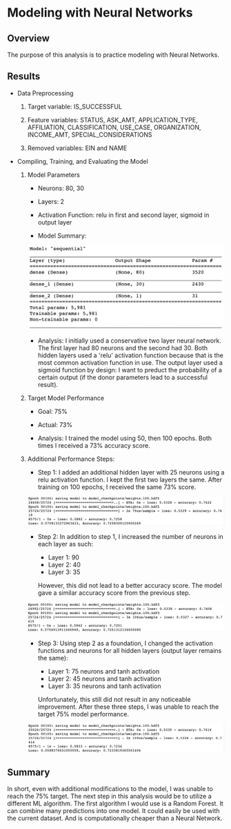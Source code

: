 # Modeling with Neural Networks

## Overview

The purpose of this analysis is to practice modeling with Neural Networks.

## Results

* Data Preprocessing

    1. Target variable: IS_SUCCESSFUL

    2. Feature variables: STATUS, ASK_AMT, APPLICATION_TYPE, AFFILIATION, CLASSIFICATION, USE_CASE, ORGANIZATION, INCOME_AMT, SPECIAL_CONSIDERATIONS

    3. Removed variables: EIN and NAME

* Compiling, Training, and Evaluating the Model

    1. Model Parameters

        * Neurons: 80, 30

        * Layers: 2

        * Activation Function: relu in first and second layer, sigmoid in output layer

        * Model Summary: 


        ![Summary of Model](Initial_Model_Summary.png)  


        * Analysis: I initially used a conservative two layer neural network. The first layer had 80 neurons and the second had 30. Both hidden layers used a 'relu' activation function because that is the most common activation function in use. The output layer used a sigmoid function by design: I want to preduct the probability of a certain output (if the donor parameters lead to a successful result).

    2. Target Model Performance

        * Goal: 75%

        * Actual: 73%

        * Analysis: I trained the model using 50, then 100 epochs. Both times I received a 73% accuracy score.

    3. Additional Performance Steps:

        * Step 1: I added an additional hidden layer with 25 neurons using a relu activation function. I kept the first two layers the same. After training on 100 epochs, I received the same 73% score.


        ![Results for Step 1](Optimization_1_results.png)


        * Step 2: In addition to step 1, I increased the number of neurons in each layer as such:

            * Layer 1: 90
            * Layer 2: 40
            * Layer 3: 35

            However, this did not lead to a better accuracy score. The model gave a similar accuracy score from the previous step.


        ![Results for Step 1](Optimization_2_results.png)

        
        * Step 3: Using step 2 as a foundation, I changed the activation functions and neurons for all hidden layers (output layer remains the same):

            * Layer 1: 75 neurons and tanh activation
            * Layer 2: 45 neurons and tanh activation
            * Layer 3: 35 neurons and tanh activation

            Unfortunately, this still did not result in any noticeable improvement. After these three steps, I was unable to reach the target 75% model performance. 


        ![Results for Step 1](Optimization_3_results.png)


## Summary

In short, even with additional modifications to the model, I was unable to reach the 75% target. The next step in this analysis would be to utilize a different ML algorithm. The first algorithm I would use is a Random Forest. It can combine many predictions into one model. It could easily be used with the current dataset. And is computationally cheaper than a Neural Network. 
